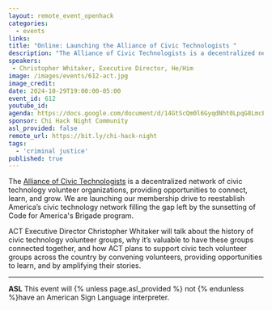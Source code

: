 ```yaml
---
layout: remote_event_openhack
categories:
  - events
links: 
title: "Online: Launching the Alliance of Civic Technologists "
description: "The Alliance of Civic Technologists is a decentralized network of civic technology volunteer organizations, providing opportunities to connect, learn, and grow. We are launching our membership drive to reestablish America’s civic technology network filling the gap left by the sunsetting of Code for America's Brigade program. ACT Executive Director Christopher Whitaker will talk about the history of civic technology volunteer groups, why it’s valuable to have these groups connected together, and how ACT plans to support civic tech volunteer groups across the country by convening volunteers, providing opportunities to learn, and by amplifying their stories."
speakers:
 - Christopher Whitaker, Executive Director, He/Him
image: /images/events/612-act.jpg
image_credit:
date: 2024-10-29T19:00:00-05:00
event_id: 612
youtube_id: 
agenda: https://docs.google.com/document/d/14GtScQm0l6GyqdNht0LpqG8LmcEF7i3COjNJ06PaTj8/edit#
sponsor: Chi Hack Night Community
asl_provided: false
remote_url: https://bit.ly/chi-hack-night
tags: 
  - 'criminal justice'
published: true
---
```


The [Alliance of Civic Technologists](https://www.civictechnologists.org/) is a decentralized network of civic technology volunteer organizations, providing opportunities to connect, learn, and grow. We are launching our membership drive to reestablish America’s civic technology network filling the gap left by the sunsetting of Code for America's Brigade program.

ACT Executive Director Christopher Whitaker will talk about the history of civic technology volunteer groups, why it’s valuable to have these groups connected together, and how ACT plans to support civic tech volunteer groups across the country by convening volunteers, providing opportunities to learn, and by amplifying their stories. 

---

**ASL** This event will {% unless page.asl_provided %} not {% endunless %}have an American Sign Language interpreter.